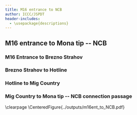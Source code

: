```yaml
---
title: M16 entrance to NCB
author: ICCC/JSPDT
header-includes:
  - \usepackage{descriptions}
---
```


## M16 entrance to Mona tip -- NCB

### M16 Entrance to Brezno Strahov

### Brezno Strahov to Hotline

### Hotline to Mig Country

### Mig Country to Mona tip -- NCB connection passage

\clearpage
\CenteredFigure{../outputs/m16ent_to_NCB.pdf}
